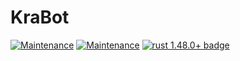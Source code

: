 # KraBot
[![Maintenance](https://img.shields.io/badge/Maintained%3F-yes-green.svg)](https://GitHub.com/Naereen/StrapDown.js/graphs/commit-activity)
[![Maintenance](https://gitlab.com/NoKrab/KraBot/badges/main/pipeline.svg)](https://gitlab.com/NoKrab/KraBot/badges/main/pipeline.svg)
[![rust 1.48.0+ badge]][rust 1.48.0+ link]

[rust 1.48.0+ badge]: https://img.shields.io/badge/rust-1.48.0+-93450a.svg?style=flat-square
[rust 1.48.0+ link]: https://blog.rust-lang.org/2020/11/19/Rust-1.48.html
